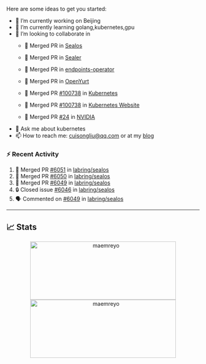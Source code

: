 Here are some ideas to get you started:

- 🔭 I’m currently working on Beijing
- 🌱 I’m currently learning golang,kubernetes,gpu
- 👯 I’m looking to collaborate in
  -  🎉 Merged PR in [Sealos](https://github.com/labring/sealos/pulls?q=+is%3Apr+author%3Acuisongliu+)
  -  🎉 Merged PR in [Sealer](https://github.com/sealerio/sealer/pulls?q=+is%3Apr+author%3Acuisongliu+)
  -  🎉 Merged PR in [endpoints-operator](https://github.com/labring/endpoints-operator/pulls?q=+is%3Apr+author%3Acuisongliu+)
  -  🎉 Merged PR in [OpenYurt](https://github.com/openyurtio/openyurt/pulls?q=is%3Apr+author%3Acuisongliu+)
  -  🎉 Merged PR [#100738](https://github.com/kubernetes/kubernetes/pull/100738) in [Kubernetes](https://github.com/kubernetes/kubernetes)
  -  🎉 Merged PR [#100738](https://github.com/kubernetes/website/pull/22502) in [Kubernetes Website](https://github.com/kubernetes/website)
  
  -  🎉 Merged PR [#24](https://gitlab.com/nvidia/container-toolkit/gpu-monitoring-tools/-/merge_requests/24) in [NVIDIA](https://gitlab.com/nvidia/container-toolkit/gpu-monitoring-tools)
- 💬 Ask me about kubernetes
- 📫 How to reach me: cuisongliu@qq.com or at my [blog](https://cuisongliu.github.io)


### :zap: Recent Activity

<!--START_SECTION:activity-->
1. 🎉 Merged PR [#6051](https://github.com/labring/sealos/pull/6051) in [labring/sealos](https://github.com/labring/sealos)
2. 🎉 Merged PR [#6050](https://github.com/labring/sealos/pull/6050) in [labring/sealos](https://github.com/labring/sealos)
3. 🎉 Merged PR [#6049](https://github.com/labring/sealos/pull/6049) in [labring/sealos](https://github.com/labring/sealos)
4. 🔒 Closed issue [#6046](https://github.com/labring/sealos/issues/6046) in [labring/sealos](https://github.com/labring/sealos)
5. 🗣 Commented on [#6049](https://github.com/labring/sealos/pull/6049#issuecomment-3341344052) in [labring/sealos](https://github.com/labring/sealos)
<!--END_SECTION:activity-->

---

## 📈 Stats

<p align="center">
	<img src="https://github-readme-stats.vercel.app/api?username=cuisongliu&show_icons=true&theme=react&hide_border=false" alt="maemreyo" width="380" height="152" />
	<img src="http://github-readme-streak-stats.herokuapp.com?user=cuisongliu&theme=dracula&hide_border=false" alt="maemreyo" width="380" height="152"/>
</p>
<!--
**cuisongliu/cuisongliu** is a ✨ _special_ ✨ repository because its `README.md` (this file) appears on your GitHub profile.

Here are some ideas to get you started:

- 🔭 I’m currently working on ...
- 🌱 I’m currently learning ...
- 👯 I’m looking to collaborate on ...
- 🤔 I’m looking for help with ...
- 💬 Ask me about ...
- 📫 How to reach me: ...
- 😄 Pronouns: ...
- ⚡ Fun fact: ...
-->
